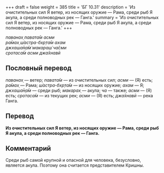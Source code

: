 +++
draft = false
weight = 385
title = 'БГ 10.31'
description = 'Из очистительных сил Я ветер, из носящих оружие — Рама, среди рыб Я акула, а среди полноводных рек — Ганга.'
summary = 'Из очистительных сил Я ветер, из носящих оружие — Рама, среди рыб Я акула, а среди полноводных рек — Ганга.'
+++

_паванах̣ павата̄м асми  
ра̄мах̣ ш́астра-бхр̣та̄м ахам  
джхаша̄н̣а̄м̇ макараш́ ча̄сми  
сротаса̄м асми джа̄хнавӣ_

## Пословный перевод

_паванах̣_ — ветер; _павата̄м_ — из очистительных сил; _асми_ — (Я) есть; _ра̄мах̣_ — Рама; _ш́астра_\-_бхр̣та̄м_ — из носящих оружие; _ахам_ — Я; _джхаша̄н̣а̄м_ — среди рыб; _макарах̣_ — акула; _ча_ — также; _асми_ — (Я) есть; _сротаса̄м_ — из текущих рек; _асми_ — (Я) есть; _джа̄хнавӣ_ — река Ганга.

## Перевод

**Из очистительных сил Я ветер, из носящих оружие — Рама, среди рыб Я акула, а среди полноводных рек — Ганга.**

## Комментарий

Среди рыб самой крупной и опасной для человека, безусловно, является акула. Поэтому она считается представителем Кришны.
